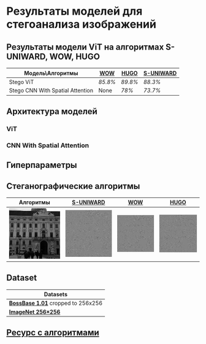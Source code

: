 # Результаты моделей для стегоанализа изображений

## Результаты модели ViT на алгоритмах S-UNIWARD, WOW, HUGO

| **Модель\Алгоритмы**             | [WOW](https://dde.binghamton.edu/download/stego_algorithms/download/WOW_windows_vc_2010_v10.zip) | [HUGO](https://dde.binghamton.edu/download/stego_algorithms/download/HUGO_bounding_windows_vc_2010_v10.zip) | [S-UNIWARD](https://dde.binghamton.edu/download/stego_algorithms/download/S-UNIWARD_windows_vc_2010_v10.zip) |
|----------------------------------|--------------------------------------------------------------------------------------------------|-------------------------------------------------------------------------------------------------------------|--------------------------------------------------------------------------------------------------------------|
| Stego ViT                        | *85.8%*                                                                                          | *89.8%*                                                                                                     | *88.3%*                                                                                                      |
| Stego CNN With Spatial Attention | None                                                                                             | *78%*                                                                                                       | *73.7%*                                                                                                      |

## Архитектура моделей

### ViT

### CNN With Spatial Attention

## Гиперпараметры

## Стеганографические алгоритмы

| **Алгоритмы**                                          | [**S-UNIWARD**](./stego_algs_exes/S-UNIWARD.exe)                | [**WOW**](./stego_algs_exes/WOW.exe)           | [**HUGO**](./stego_algs_exes/HUGO)               |
|--------------------------------------------------------|-----------------------------------------------------------------|------------------------------------------------|--------------------------------------------------|
| ![cover.png](./algorithm_visualize/cover.png) | ![S-UNIWARD_mask.png](./algorithm_visualize/S-UNIWARD_mask.png) | ![WOW.png](./algorithm_visualize/WOW_mask.png) | ![HUGO.png](./algorithm_visualize/HUGO_mask.png) |

## Dataset

| **Datasets**                                                                                          |
|-------------------------------------------------------------------------------------------------------|
| [**BossBase 1.01**](https://dde.binghamton.edu/download/ImageDB/BOSSbase_1.01.zip) cropped to 256x256 |
| [**ImageNet 256×256**](https://www.kaggle.com/datasets/dimensi0n/imagenet-256)                        |

## [Ресурс с алгоритмами](https://dde.binghamton.edu/download/)

